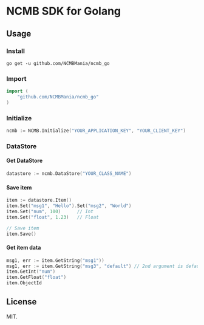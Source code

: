 # NCMB SDK for Golang

## Usage

### Install

```
go get -u github.com/NCMBMania/ncmb_go
```

### Import

```go
import (
    "github.com/NCMBMania/ncmb_go"
)
```

### Initialize

```go
ncmb := NCMB.Initialize("YOUR_APPLICATION_KEY", "YOUR_CLIENT_KEY")
```

### DataStore

#### Get DataStore

```go
datastore := ncmb.DataStore("YOUR_CLASS_NAME")
```

#### Save item

```go
item := datastore.Item()
item.Set("msg1", "Hello").Set("msg2", "World")
item.Set("num", 100)      // Int
item.Set("float", 1.23)   // Float

// Save item
item.Save()
```

#### Get item data

```go
msg1, err := item.GetString("msg1"))
msg1, err := item.GetString("msg3", "default") // 2nd argument is default value
item.GetInt("num")
item.GetFloat("float")
item.ObjectId
```

## License

MIT.

